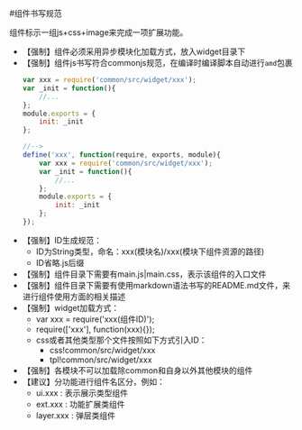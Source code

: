 #组件书写规范

组件标示一组js+css+image来完成一项扩展功能。

* 【强制】组件必须采用异步模块化加载方式，放入widget目录下
* 【强制】组件js书写符合commonjs规范，在编译时编译脚本自动进行`amd`包裹
    ```javascript
    var xxx = require('common/src/widget/xxx');
    var _init = function(){
        //...
    };
    module.exports = {
        init: _init
    };
    
    //-->
    define('xxx', function(require, exports, module){
        var xxx = require('common/src/widget/xxx');
        var _init = function(){
            //...
        };
        module.exports = {
            init: _init
        };
    });
    ```
* 【强制】ID生成规范：
    * ID为String类型，命名：xxx(模块名)/xxx(模块下组件资源的路径)
    * ID省略.js后缀
* 【强制】组件目录下需要有main.js|main.css，表示该组件的入口文件
* 【强制】组件目录下需要有使用markdown语法书写的README.md文件，来进行组件使用方面的相关描述
* 【强制】widget加载方式：
    * var xxx = require('xxx(组件ID)');
    * require(['xxx'], function(xxx){});
    * css或者其他类型那个文件按照如下方式引入ID：
        * css!common/src/widget/xxx
        * tpl!common/src/widget/xxx
* 【强制】各模块不可以加载除common和自身以外其他模块的组件
* 【建议】分功能进行组件名区分，例如：
    * ui.xxx    : 表示展示类型组件
    * ext.xxx   : 功能扩展类组件
    * layer.xxx : 弹层类组件
